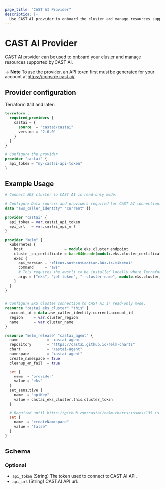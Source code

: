 ```yaml
---
page_title: "CAST AI Provider"
description: |-
  Use CAST AI provider to onboard the cluster and manage resources supported by CAST AI.
---
```


# CAST AI Provider

CAST AI provider can be used to onboard your cluster and manage resources supported by CAST AI.

-> **Note** To use the provider, an API token first must be generated for your account at https://console.cast.ai/

## Provider configuration

Terraform 0.13 and later:

```terraform
terraform {
  required_providers {
    castai = {
      source  = "castai/castai"
      version = "2.0.0"
    }
  }
}

# Configure the provider
provider "castai" {
  api_token = "my-castai-api-token"
}
```

## Example Usage

```terraform
# Connect EKS cluster to CAST AI in read-only mode.

# Configure Data sources and providers required for CAST AI connection.
data "aws_caller_identity" "current" {}

provider "castai" {
  api_token = var.castai_api_token
  api_url   = var.castai_api_url
}

provider "helm" {
  kubernetes {
    host                   = module.eks.cluster_endpoint
    cluster_ca_certificate = base64decode(module.eks.cluster_certificate_authority_data)
    exec {
      api_version = "client.authentication.k8s.io/v1beta1"
      command     = "aws"
      # This requires the awscli to be installed locally where Terraform is executed.
      args = ["eks", "get-token", "--cluster-name", module.eks.cluster_name, "--region", var.cluster_region]
    }
  }
}


# Configure EKS cluster connection to CAST AI in read-only mode.
resource "castai_eks_cluster" "this" {
  account_id = data.aws_caller_identity.current.account_id
  region     = var.cluster_region
  name       = var.cluster_name
}

resource "helm_release" "castai_agent" {
  name             = "castai-agent"
  repository       = "https://castai.github.io/helm-charts"
  chart            = "castai-agent"
  namespace        = "castai-agent"
  create_namespace = true
  cleanup_on_fail  = true

  set {
    name  = "provider"
    value = "eks"
  }
  set_sensitive {
    name  = "apiKey"
    value = castai_eks_cluster.this.cluster_token
  }

  # Required until https://github.com/castai/helm-charts/issues/135 is fixed.
  set {
    name  = "createNamespace"
    value = "false"
  }
}
```

<!-- schema generated by tfplugindocs -->
## Schema

### Optional

- `api_token` (String) The token used to connect to CAST AI API.
- `api_url` (String) CAST.AI API url.